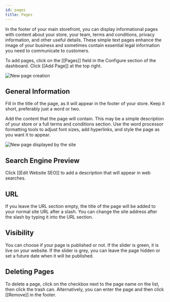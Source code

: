 ```yaml
---
id: pages
title: Pages
---
```


In the footer of your main storefront, you can display informational pages with content about your store, your team, terms and conditions, privacy information, and other useful details. These simple text pages enhance the image of your business and sometimes contain essential legal information you need to communicate to customers.

To add pages, click on the [[Pages]] field in the Configure section of the dashboard. 
Click [[Add&nbsp;Page]] at the top right.

![New page creation](assets/dashboard-config/18.png)


## General Information

Fill in the title of the page, as it will appear in the footer of your store. Keep it short, preferably just a word or two. 

Add the content that the page will contain. This may be a simple description of your store or a full terms and conditions section. Use the word processor formatting tools to adjust font sizes, add hyperlinks, and style the page as you want it to appear.

![New page displayed by the site](assets/dashboard-config/19.png)


## Search Engine Preview

Click [[Edit&nbsp;Website&nbsp;SEO]] to add a description that will appear in web searches.


## URL

If you leave the URL section empty, the title of the page will be added to your normal site URL after a slash. You can change the site address after the slash by typing it into the URL section.


## Visibility

You can choose if your page is published or not. If the slider is green, it is live on your website. If the slider is grey, you can leave the page hidden or set a future date when it will be published.


## Deleting Pages

To delete a page, click on the checkbox next to the page name on the list, then click the trash can. Alternatively, you can enter the page and then click [[Remove]] in the footer.

